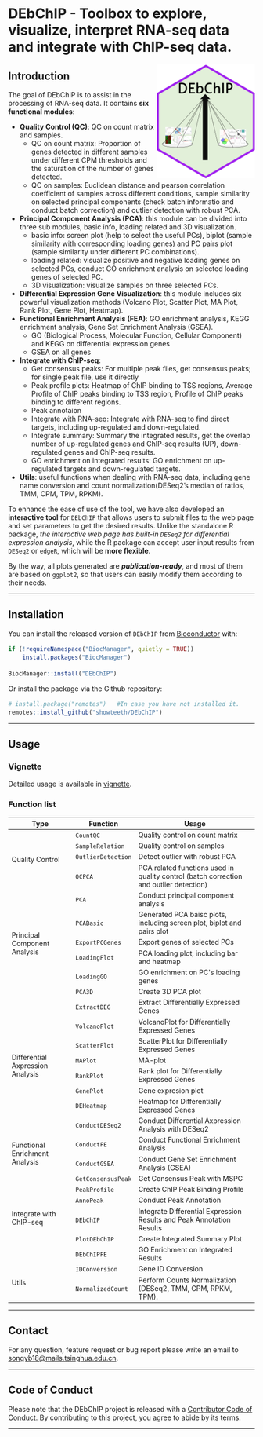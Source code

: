 # DEbChIP - Toolbox to explore, visualize, interpret RNA-seq data and integrate with ChIP-seq data.

<img src = "man/figures/DEbChIP.png" align = "right" width = "200"/>

## Introduction
The goal of DEbChIP is to assist in the processing of RNA-seq data. It contains **six functional modules**:

* **Quality Control (QC)**: QC on count matrix and samples. 
  - QC on count matrix: Proportion of genes detected in different samples under different CPM thresholds and the saturation of the number of genes detected.
  - QC on samples: Euclidean distance and pearson correlation coefficient of samples across different conditions, sample similarity on selected principal components (check batch informatio and conduct batch correction) and outlier detection with robust PCA.
* **Principal Component Analysis (PCA)**: this module can be divided into three sub modules, basic info, loading related and 3D visualization.
  - basic info: screen plot (help to select the useful PCs), biplot (sample similarity with corresponding loading genes) and PC pairs plot (sample similarity under different PC combinations).
  - loading related: visualize positive and negative loading genes on selected PCs, conduct GO enrichment analysis on selected loading genes of selected PC.
  - 3D visualization: visualize samples on three selected PCs.
* **Differential Expression Gene Visualization**: this module includes six powerful visualization methods (Volcano Plot, Scatter Plot, MA Plot, Rank Plot, Gene Plot, Heatmap).
* **Functional Enrichment Analysis (FEA)**: GO enrichment analysis, KEGG enrichment analysis, Gene Set Enrichment Analysis (GSEA).
  - GO (Biological Process, Molecular Function, Cellular Component) and KEGG on differential expression genes
  - GSEA on all genes
* **Integrate with ChIP-seq**: 
  - Get consensus peaks: For multiple peak files, get consensus peaks; for single peak file, use it directly
  - Peak profile plots: Heatmap of ChIP binding to TSS regions, Average Profile of ChIP peaks binding to TSS region, Profile of ChIP peaks binding to different regions.
  - Peak annotaion
  - Integrate with RNA-seq: Integrate with RNA-seq to find direct targets, including up-regulated and down-regulated.
  - Integrate summary: Summary the integrated results, get the overlap number of up-regulated genes and ChIP-seq results (UP), down-regulated genes and ChIP-seq results.
  - GO enrichment on integrated results: GO enrichment on up-regulated targets and down-regulated targets.
* **Utils**: useful functions when dealing with RNA-seq data, including gene name conversion and count normalization(DESeq2’s median of ratios, TMM, CPM, TPM, RPKM).

To enhance the ease of use of the tool, we have also developed an **interactive tool** for `DEbChIP` that allows users to submit files to the web page and set parameters to get the desired results. Unlike the standalone R package, *the interactive web page has built-in `DESeq2` for differential expression analysis*, while the R package can accept user input results from `DESeq2` or `edgeR`, which will be **more flexible**.

By the way, all plots generated are ***publication-ready***, and most of them are based on `ggplot2`, so that users can easily modify them according to their needs.

<hr />

## Installation
You can install the released version of `DEbChIP` from [Bioconductor](https://bioconductor.org/) with:
```R
if (!requireNamespace("BiocManager", quietly = TRUE))
    install.packages("BiocManager")

BiocManager::install("DEbChIP")
```

Or install the package via the Github repository:

``` r
# install.package("remotes")   #In case you have not installed it.
remotes::install_github("showteeth/DEbChIP")
```

<hr />

## Usage
### Vignette
Detailed usage is available in [vignette](https://github.com/showteeth).

### Function list
<table>
<thead>
  <tr>
    <th>Type</th>
    <th>Function</th>
    <th>Usage</th>
  </tr>
</thead>
<tbody>
  <tr>
    <td rowspan="4">Quality Control</td>
    <td><code>CountQC</code></td>
    <td>Quality control on count matrix</td>
  </tr>
  <tr>
    <td><code>SampleRelation</code></td>
    <td>Quality control on samples</td>
  </tr>
  <tr>
    <td><code>OutlierDetection</code></td>
    <td>Detect outlier with robust PCA</td>
  </tr>
  <tr>
    <td><code>QCPCA</code></td>
    <td>PCA related functions used in quality control (batch correction and outlier detection)</td>
  </tr>
  <tr>
    <td rowspan="6">Principal Component Analysis</td>
    <td><code>PCA</code></td>
    <td>Conduct principal component analysis</td>
  </tr>
  <tr>
    <td><code>PCABasic</code></td>
    <td>Generated PCA baisc plots, including screen plot, biplot and pairs plot</td>
  </tr>
  <tr>
    <td><code>ExportPCGenes</code></td>
    <td>Export genes of selected PCs</td>
  </tr>
  <tr>
    <td><code>LoadingPlot</code></td>
    <td>PCA loading plot, including bar and heatmap</td>
  </tr>
  <tr>
    <td><code>LoadingGO</code></td>
    <td>GO enrichment on PC's loading genes</td>
  </tr>
  <tr>
    <td><code>PCA3D</code></td>
    <td>Create 3D PCA plot</td>
  </tr>
  <tr>
    <td rowspan="8">Differential Axpression Analysis</td>
    <td><code>ExtractDEG</code></td>
    <td>Extract Differentially Expressed Genes</td>
  </tr>
  <tr>
    <td><code>VolcanoPlot</code></td>
    <td>VolcanoPlot for Differentially Expressed Genes</td>
  </tr>
  <tr>
    <td><code>ScatterPlot</code></td>
    <td>ScatterPlot for Differentially Expressed Genes</td>
  </tr>
  <tr>
    <td><code>MAPlot</code></td>
    <td>MA-plot</td>
  </tr>
  <tr>
    <td><code>RankPlot</code></td>
    <td>Rank plot for Differentially Expressed Genes</td>
  </tr>
  <tr>
    <td><code>GenePlot</code></td>
    <td>Gene expresion plot</td>
  </tr>
  <tr>
    <td><code>DEHeatmap</code></td>
    <td>Heatmap for Differentially Expressed Genes</td>
  </tr>
  <tr>
    <td><code>ConductDESeq2</code></td>
    <td>Conduct Differential Axpression Analysis with DESeq2</td>
  </tr>
  <tr>
    <td rowspan="2">Functional Enrichment Analysis</td>
    <td><code>ConductFE</code></td>
    <td>Conduct Functional Enrichment Analysis</td>
  </tr>
  <tr>
    <td><code>ConductGSEA</code></td>
    <td>Conduct Gene Set Enrichment Analysis (GSEA)</td>
  </tr>
  <tr>
    <td rowspan="6">Integrate with ChIP-seq</td>
    <td><code>GetConsensusPeak</code></td>
    <td>Get Consensus Peak with MSPC</td>
  </tr>
  <tr>
    <td><code>PeakProfile</code></td>
    <td>Create ChIP Peak Binding Profile</td>
  </tr>
  <tr>
    <td><code>AnnoPeak</code></td>
    <td>Conduct Peak Annotation</td>
  </tr>
  <tr>
    <td><code>DEbChIP</code></td>
    <td>Integrate Differential Expression Results and Peak Annotation Results</td>
  </tr>
  <tr>
    <td><code>PlotDEbChIP</code></td>
    <td>Create Integrated Summary Plot</td>
  </tr>
  <tr>
    <td><code>DEbChIPFE</code></td>
    <td>GO Enrichment on Integrated Results</td>
  </tr>
  <tr>
    <td rowspan="2">Utils</td>
    <td><code>IDConversion</code></td>
    <td>Gene ID Conversion</td>
  </tr>
  <tr>
    <td><code>NormalizedCount</code></td>
    <td>Perform Counts Normalization (DESeq2, TMM, CPM, RPKM, TPM).</td>
  </tr>
</tbody>
</table>

<hr />

## Contact
For any question, feature request or bug report please write an email to songyb18@mails.tsinghua.edu.cn.

<hr />

## Code of Conduct
Please note that the DEbChIP project is released with a [Contributor Code of Conduct](https://contributor-covenant.org/version/2/0/CODE_OF_CONDUCT.html). By contributing to this project, you agree to abide by its terms.

<hr />



